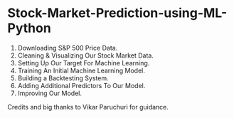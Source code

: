 # Stock-Market-Prediction-using-ML-Python

1. Downloading S&P 500 Price Data.
2. Cleaning & Visualizing Our Stock Market Data.
3. Setting Up Our Target For Machine Learning.
4. Training An Initial Machine Learning Model.
5. Building a Backtesting System.
6. Adding Additional Predictors To Our Model.
7. Improving Our Model.


Credits and big thanks to Vikar Paruchuri for guidance.
